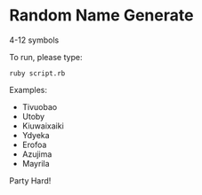 # Random Name Generate

4-12 symbols

To run, please type: 
```shell
ruby script.rb
```

Examples:
* Tivuobao
* Utoby
* Kiuwaixaiki
* Ydyeka
* Erofoa
* Azujima
* Mayrila

Party Hard!

